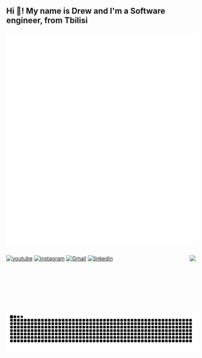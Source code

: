 <h2 align="left">Hi 👋! My name is Drew and I'm a Software engineer, from Tbilisi</h2>

###

<div align="center">

![](https://raw.githubusercontent.com/andrinoff/stats/master/generated/overview.svg#gh-dark-mode-only)
![](https://raw.githubusercontent.com/andrinoff/stats/master/generated/languages.svg#gh-dark-mode-only)

</div>

###

<img align="right" height="150" src="https://media.tenor.com/PLIr_VkF6ywAAAAM/ghostedvpn-hacker-cat.gif"  />

###



###

<div align="left">
  
  [![youtube ](https://img.shields.io/static/v1?message=Youtube&logo=youtube&label=&color=FF0000&logoColor=white&labelColor=&style=for-the-badge)](https://youtube.com/@andrinoffdev)
  [![instagram](https://img.shields.io/static/v1?message=Instagram&logo=instagram&label=&color=E4405F&logoColor=white&labelColor=&style=for-the-badge)](https://instagram.com/andrinoffdev)
  [![Gmail](https://img.shields.io/static/v1?message=Gmail&logo=gmail&label=&color=D14836&logoColor=white&labelColor=&style=for-the-badge)](mailto:me@andrinoff.com)
  [![linkedin](https://img.shields.io/static/v1?message=LinkedIn&logo=linkedin&label=&color=0077B5&logoColor=white&labelColor=&style=for-the-badge)](https://linkedin.com/in/andrinoff)
</div>

###

<br clear="both">

<img src="https://raw.githubusercontent.com/andrinoff/andrinoff/output/snake.svg" alt="Snake animation" />

###
